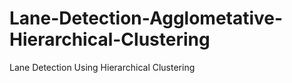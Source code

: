 # Lane-Detection-Agglometative-Hierarchical-Clustering
Lane Detection Using Hierarchical Clustering

